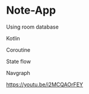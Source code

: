 # Note-App

Using room database 

Kotlin 

Coroutine 

State flow 

Navgraph

https://youtu.be/i2MCQAOrFEY
